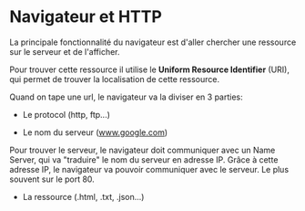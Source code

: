 # Navigateur et HTTP

La principale fonctionnalité du navigateur est d'aller chercher une ressource sur le serveur et de l'afficher.

Pour trouver cette ressource il utilise le **Uniform Resource Identifier** (URI), qui permet de trouver la localisation de cette ressource.

Quand on tape une url, le navigateur va la diviser en 3 parties:

- Le protocol (http, ftp...)

- Le nom du serveur (www.google.com)

Pour trouver le serveur, le navigateur doit communiquer avec un Name Server, qui va "traduire" le nom du serveur en adresse IP. Grâce à cette adresse IP, le navigateur va pouvoir communiquer avec le serveur. Le plus souvent sur le port 80.

- La ressource (.html, .txt, .json...)
